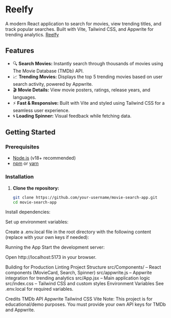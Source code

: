 # Reelfy

A modern React application to search for movies, view trending titles, and track popular searches. Built with Vite, Tailwind CSS, and Appwrite for trending analytics.
[Reelfy](https://reelfy.netlify.app/)

## Features

- 🔍 **Search Movies:** Instantly search through thousands of movies using The Movie Database (TMDb) API.
- 📈 **Trending Movies:** Displays the top 5 trending movies based on user search activity, powered by Appwrite.
- 🎬 **Movie Details:** View movie posters, ratings, release years, and languages.
- ⚡ **Fast & Responsive:** Built with Vite and styled using Tailwind CSS for a seamless user experience.
- 🌀 **Loading Spinner:** Visual feedback while fetching data.

## Getting Started

### Prerequisites

- [Node.js](https://nodejs.org/) (v18+ recommended)
- [npm](https://www.npmjs.com/) or [yarn](https://yarnpkg.com/)

### Installation

1. **Clone the repository:**
   ```sh
   git clone https://github.com/your-username/movie-search-app.git
   cd movie-search-app
   
Install dependencies:

Set up environment variables:

Create a .env.local file in the root directory with the following content (replace with your own keys if needed):

Running the App
Start the development server:

Open http://localhost:5173 in your browser.

Building for Production
Linting
Project Structure
src/Components/ – React components (MovieCard, Search, Spinner)
src/appwrite.js – Appwrite integration for trending analytics
src/App.jsx – Main application logic
src/index.css – Tailwind CSS and custom styles
Environment Variables
See .env.local for required variables.

Credits
TMDb API
Appwrite
Tailwind CSS
Vite
Note: This project is for educational/demo purposes. You must provide your own API keys for TMDb and Appwrite.
